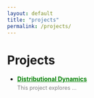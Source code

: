 ```yaml
---
layout: default
title: "projects"
permalink: /projects/
---
```


# Projects



<!-- - **[Project 1](project1.pdf)**: This project explores ...
- **[Project 2](project2.pdf)**: This project explores ... -->

<ul>
  <li>
    <strong><a href="project1.pdf" style="color: green;">Distributional Dynamics</a></strong>
    <p style="color: gray; font-size: 0.9em; margin-top: 5px;">This project explores …</p>
  </li>
</ul>

